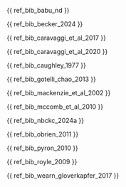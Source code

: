 {{ ref_bib_babu_nd }}

{{ ref_bib_becker_2024 }}

{{ ref_bib_caravaggi_et_al_2017 }}

{{ ref_bib_caravaggi_et_al_2020 }}

{{ ref_bib_caughley_1977 }}

{{ ref_bib_gotelli_chao_2013 }}

{{ ref_bib_mackenzie_et_al_2002 }}

{{ ref_bib_mccomb_et_al_2010 }}

{{ ref_bib_nbckc_2024a }}

{{ ref_bib_obrien_2011 }}

{{ ref_bib_pyron_2010 }}

{{ ref_bib_royle_2009 }}

{{ ref_bib_wearn_gloverkapfer_2017 }}